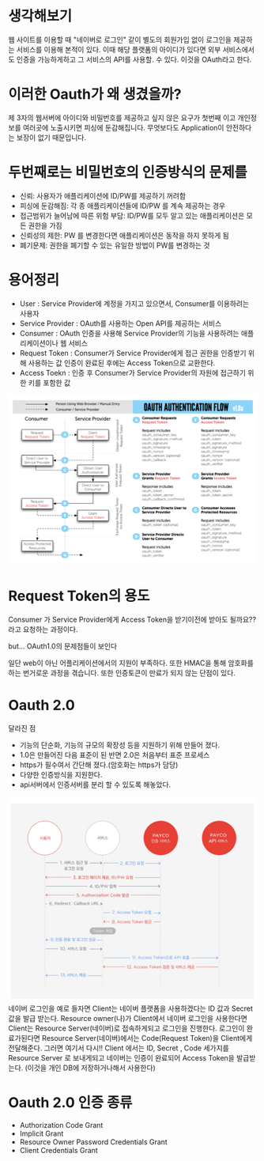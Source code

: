 # 생각해보기

웹 사이트를 이용할 때 "네이버로 로그인" 같이 별도의 회원가입 없이 로그인을 제공하는 서비스를 이용해 본적이 있다. 이때 해당 플랫폼의 아이디가 있다면 외부 서비스에서도 인증을 가능하게하고 그 서비스의 API를 사용할. 수 있다. 이것을 OAuth라고 한다.

# 이러한 Oauth가 왜 생겼을까?
제 3자의 웹서버에 아이디와 비밀번호를 제공하고 싶지 않은 요구가 첫번째 이고 개인정보를 여러곳에 노출시키면 피싱에 둔감해집니다. 무엇보다도 Application이 안전하다는 보장이 없기 때문입니다.

# 두번째로는 비밀번호의 인증방식의 문제를
- 신뢰: 사용자가 애플리케이션에 ID/PW를 제공하기 꺼려함
- 피싱에 둔감해짐: 각 종 애플리케이션들에 ID/PW 를 계속 제공하는 경우
- 접근범위가 늘어남에 따른 위험 부담: ID/PW를 모두 알고 있는 애플리케이션은 모든 권한을 가짐
- 신뢰성의 제한: PW 를 변경한다면 애플리케이션은 동작을 하지 못하게 됨
- 폐기문제: 권한을 폐기할 수 있는 유일한 방법이 PW를 변경하는 것

# 용어정리
- User : Service Provider에 계정을 가지고 있으면서, Consumer를 이용하려는 사용자
- Service Provider : OAuth를 사용하는 Open API를 제공하는 서비스
- Consumer : OAuth 인증을 사용해 Service Provider의 기능을 사용하려는 애플리케이션이나 웹 서비스
- Request Token : Consumer가 Service Provider에게 접근 권한을 인증받기 위해 사용하는 값 인증이 완료된 후에는 Access Token으로 교환한다.
- Access Toekn : 인증 후 Consumer가 Service Provider의 자원에 접근하기 위한 키를 포함한 값

![](2021-02-21-19-29-02.png)

# Request Token의 용도
Consumer 가 Service Provider에게 Access Token을 받기이전에 받아도 될까요?? 라고 요청하는 과정이다.

but... OAuth1.0의 문제점들이 보인다

일단 web이 아닌 어플리케이션에서의 지원이 부족하다. 또한 HMAC을 통해 암호화를 하는 번거로운 과정을 겪습니다. 또한 인증토큰이 만료가 되지 않는 단점이 있다.

# Oauth 2.0

달라진 점
- 기능의 단순화, 기능의 규모의 확장성 등을 지원하기 위해 만들어 졌다.
- 1.0은 만들어진 다음 표준이 된 반면 2.0은 처음부터 표준 프로세스
- https가 필수여서 간단해 졌다.(암호화는 https가 담당)
- 다양한 인증방식을 지원한다.
- api서버에서 인증서버를 분리 할 수 있도록 해놓았다.

![](2021-02-21-19-30-50.png)
네이버 로그인을 예로 들자면
Client는 네이버 플랫폼을 사용하겠다는 ID 값과 Secret값을 발급 받는다.
Resource owner(나)가 Client에서 네이버 로그인을 사용한다면 Client는 Resource Server(네이버)로 접속하게되고 로그인을 진행한다. 로그인이 완료가된다면 Resource Server(네이버)에서는 Code(Request Token)을 Client에게 전달해준다. 그러면 여기서 다시!! Client 에서는 ID, Secret , Code 세가지를 Resource Server 로 보내게되고 네이버는 인증이 완료되어 Access Token을 발급받는다. (이것을 개인 DB에 저장하거나해서 사용한다)

# Oauth 2.0 인증 종류
* Authorization Code Grant
* Implicit Grant
* Resource Owner Password Credentials Grant
* Client Credentials Grant
